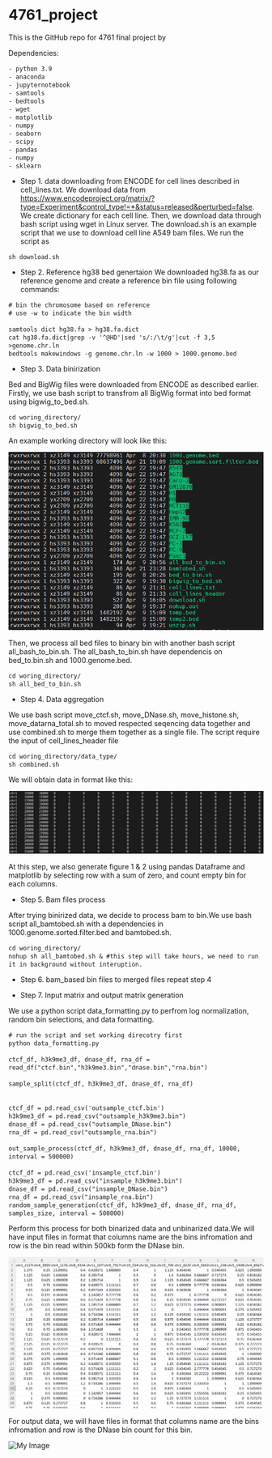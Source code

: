 # 4761_project


This is the GitHub repo for 4761 final project by

Dependencies:
```
- python 3.9
- anaconda
- jupyternotebook
- samtools 
- bedtools 
- wget 
- matplotlib 
- numpy
- seaborn 
- scipy
- pandas
- numpy
- sklearn
```



- Step 1. data downloading from ENCODE for cell lines described in cell_lines.txt. We download data from https://www.encodeproject.org/matrix/?type=Experiment&control_type!=*&status=released&perturbed=false. We create dictionary for each cell line. Then, we download data through bash script using wget in Linux server. The download.sh is an example script that we use to download cell line A549 bam files. We run the script as 

```
sh download.sh
```

- Step 2. Reference hg38 bed genertaion
We downloaded hg38.fa as our reference genome and create a reference bin file using following commands:

```
# bin the chromosome based on reference 
# use -w to indicate the bin width

samtools dict hg38.fa > hg38.fa.dict
cat hg38.fa.dict|grep -v '^@HD'|sed 's/:/\t/g'|cut -f 3,5 >genome.chr.ln
bedtools makewindows -g genome.chr.ln -w 1000 > 1000.genome.bed
```


- Step 3. Data binirization

Bed and BigWig files were downloaded from ENCODE as described earlier. Firstly, we use bash script to transfrom all BigWig format into bed format using bigwig_to_bed.sh. 
 
```
cd woring_directory/ 
sh bigwig_to_bed.sh
```

An example working directory will look like this:

![My Image](Images/Sample_directory.png)



Then, we process all bed files to binary bin with another bash script all_bash_to_bin.sh. The all_bash_to_bin.sh have dependencis on bed_to.bin.sh and 1000.genome.bed.

```
cd woring_directory/ 
sh all_bed_to_bin.sh
```


- Step 4. Data aggregation

We use bash script move_ctcf.sh, move_DNase.sh, move_histone.sh, move_datarna_total.sh to moved respected seqencing data together and use combined.sh to merge them together as a single file. The script require the input of cell_lines_header file


```
cd woring_directory/data_type/
sh combined.sh
```

We will obtain data in format like this: 


![My Image](Images/Combined_file.png)

At this step, we also generate figure 1 & 2 using pandas Dataframe and matplotlib by selecting row with a sum of zero, and count empty bin for each columns.

- Step 5. Bam files process 

After trying binirized data, we decide to process bam to bin.We use bash script all_bamtobed.sh with a dependencies in 1000.genome.sorted.filter.bed and bamtobed.sh.  


```
cd woring_directory/
nohup sh all_bamtobed.sh & #this step will take hours, we need to run it in background without interuption.
```

- Step 6. bam_based bin files to merged files
repeat step 4  

- Step 7. Input matrix and output matrix generation

We use a python script data_formatting.py to perfrom log normalization, random bin selections, and data formatting. 


```
# run the script and set working direcotry first
python data_formatting.py

ctcf_df, h3k9me3_df, dnase_df, rna_df = read_df("ctcf.bin","h3k9me3.bin","dnase.bin","rna.bin")
    
sample_split(ctcf_df, h3k9me3_df, dnase_df, rna_df)
    

ctcf_df = pd.read_csv('outsample_ctcf.bin')
h3k9me3_df = pd.read_csv("outsample_h3k9me3.bin")
dnase_df = pd.read_csv("outsample_DNase.bin")
rna_df = pd.read_csv("outsample_rna.bin")
 
out_sample_process(ctcf_df, h3k9me3_df, dnase_df, rna_df, 10000, interval = 500000) 
    
ctcf_df = pd.read_csv('insample_ctcf.bin')
h3k9me3_df = pd.read_csv("insample_h3k9me3.bin")
dnase_df = pd.read_csv("insample_DNase.bin")
rna_df = pd.read_csv("insample_rna.bin")
random_sample_generation(ctcf_df, h3k9me3_df, dnase_df, rna_df, samples_size, interval = 500000)

```

Perform this process for both binarized data and unbinarized data.We will have input files in format that columns name are the bins infromation and row is the bin read within 500kb form the DNase bin. 



![My Image](Images/CTCF_Sample.png)




For output data, we will have files in format that columns name are the bins infromation and row is the DNase bin count for this bin. 

![My Image](Images/DNase_Sample.png)

















